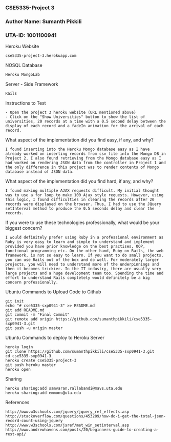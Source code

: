 ### CSE5335-Project 3
### Author Name: Sumanth Pikkili
### UTA-ID: 1001100941


Heroku Website

    cse5335-project-3.herokuapp.com
    
NOSQL Database

    Heroku MongoLab

Server - Side Framework

    Rails
    
Instructions to Test

    - Open the project 3 heroku website (URL mentioned above)
    - Click on the "Show Universities" button to show the list of universities, 20 records at a time with a 0.5 second delay between the display of each record and a fadeIn animation for the arrival of each record.


What aspect of the implementation did you find easy, if any, and why?

    I found inserting into the Heroku Mongo database easy as I have already worked on inserting records from csv file into the Mongo DB in Project 2. I also found retrieving from the Mongo database easy as I had worked on rendering JSON data from the controller in Project 1 and the only difference in this project was to render contents of Mongo database instead of JSON data.
    

What aspect of the implementation did you find hard, if any, and why?

    I found making multiple AJAX requests difficult. My initial thought was to use a for loop to make 100 Ajax style requests. However, using this logic, I found difficulties in clearing the records after 20 records were displayed on the browser. Thus, I had to use the JQuery setInterval method to produce the 0.5 seconds delay and clear the records.

If you were to use these technologies professionally, what would be your biggest concern?

    I would definitely prefer using Ruby in a professional environment as Ruby is very easy to learn and simple to understand and implement provided you have prior knowledge on the best practises, OOP, functional programming etc. On the other hand, Ruby on Rails, the web framework, is not so easy to learn. If you want to do small projects, you can use Rails out of the box and do well. For moderately larger projects, you will need to understand more of the underpinnings and then it becomes trickier. In the IT industry, there are usually very large projects and a huge development team too. Spending the time and effort to understand Rails completely would definitely be a big concern professionally.

Ubuntu Commands to Upload Code to Github

    git init
    echo "# cse5335-sxp0941-3" >> README.md
    git add README.md
    git commit -m "Final Commit"
    git remote add origin https://github.com/sumanthpikkili/cse5335-sxp0941-3.git
    git push -u origin master

Ubuntu Commands to deploy to Heroku Server

    heroku login
    git clone https://github.com/sumanthpikkili/cse5335-sxp0941-3.git
    cd cse5335-sxp0941-3
    heroku create cse5335-project-3
    git push heroku master
    heroku open


Sharing

    heroku sharing:add samvaran.rallabandi@mavs.uta.edu 
    heroku sharing:add emmons@uta.edu

References

    http://www.w3schools.com/jquery/jquery_ref_effects.asp
    http://stackoverflow.com/questions/453209/how-do-i-get-the-total-json-record-count-using-jquery
    http://www.w3schools.com/jsref/met_win_setinterval.asp
    http://www.andrewhavens.com/posts/20/beginners-guide-to-creating-a-rest-api/
    
